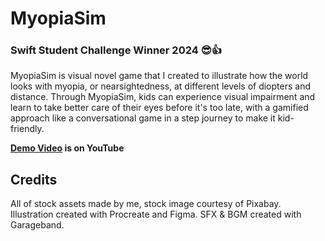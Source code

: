 # MyopiaSim
### Swift Student Challenge Winner 2024 😎👍
MyopiaSim is visual novel game that I created to illustrate how the world looks with myopia, or nearsightedness, at different levels of diopters and distance. 
Through MyopiaSim, kids can experience visual impairment and learn to take better care of their eyes before it's too late, with a gamified approach like a conversational game in a step journey to make it kid-friendly.

**[Demo Video](https://youtu.be/sHBY8pKAU_g) is on YouTube**

## Credits

All of stock assets made by me, stock image courtesy of Pixabay.
Illustration created with Procreate and Figma.
SFX & BGM created with Garageband.
